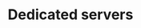 ---
title: Dedicated servers
slug: dedicated
excerpt: 'How to use your OVHcloud dedicated server'
sections: Getting started, Server Management, Network Management, Advanced use, Diagnostic and rescue mode, Storage
---